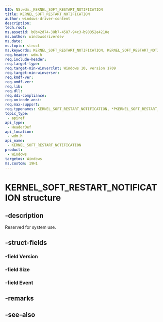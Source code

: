 ```yaml
---
UID: NS:wdm._KERNEL_SOFT_RESTART_NOTIFICATION
title: KERNEL_SOFT_RESTART_NOTIFICATION
author: windows-driver-content
description: 
tech.root:
ms.assetid: b0b42d74-38b7-4587-94c3-b98352e4210e
ms.author: windowsdriverdev
ms.date: 
ms.topic: struct
ms.keywords: KERNEL_SOFT_RESTART_NOTIFICATION, KERNEL_SOFT_RESTART_NOTIFICATION, *PKERNEL_SOFT_RESTART_NOTIFICATION, 
req.header: wdm.h
req.include-header:
req.target-type:
req.target-min-winverclnt: Windows 10, version 1709
req.target-min-winversvr:
req.kmdf-ver:
req.umdf-ver:
req.lib:
req.dll:
req.ddi-compliance:
req.unicode-ansi:
req.max-support:
req.typenames: KERNEL_SOFT_RESTART_NOTIFICATION, *PKERNEL_SOFT_RESTART_NOTIFICATION
topic_type: 
 - apiref
api_type: 
 - HeaderDef
api_location: 
 - wdm.h
api_name: 
 - KERNEL_SOFT_RESTART_NOTIFICATION
product: 
 - Windows
targetos: Windows
ms.custom: 19H1
---
```


# KERNEL_SOFT_RESTART_NOTIFICATION structure

## -description

Reserved for system use.

## -struct-fields

### -field Version
 
### -field Size
 
### -field Event
 

## -remarks

## -see-also
